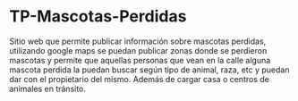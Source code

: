 # TP-Mascotas-Perdidas
Sitio web que permite publicar información sobre mascotas perdidas, utilizando google maps
se puedan publicar zonas donde se perdieron mascotas y permite que aquellas personas que vean
en la calle alguna mascota perdida la puedan buscar según tipo de animal, raza, etc y puedan dar
con el propietario del mismo. Además de cargar casa o centros de animales en tránsito.
